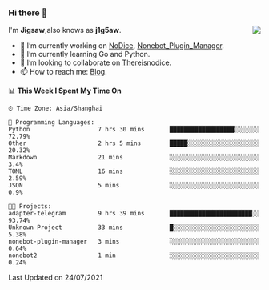 ### Hi there 👋

<a href="#">
  <img align="right" src="https://github-readme-stats.vercel.app/api?username=j1g5awi&count_private=true&show_icons=true&title_color=80070B&text_color=B3B3B3&bg_color=212121&icon_color=80070B" />
</a>

I'm **Jigsaw**,also knows as **j1g5aw**.

- 🔭 I’m currently working on [NoDice](https://github.com/thereisnodice/nodice2), [Nonebot_Plugin_Manager](https://github.com/Jigsaw111/nonebot_plugin_manager).
- 🌱 I’m currently learning Go and Python.
- 👯 I’m looking to collaborate on [Thereisnodice](https://github.com/thereisnodice).
- 📫 How to reach me: [Blog](https://blog.maddestroyer.xyz/).

<!--START_SECTION:waka-->
📊 **This Week I Spent My Time On** 

```text
⌚︎ Time Zone: Asia/Shanghai

💬 Programming Languages: 
Python                   7 hrs 30 mins       ██████████████████░░░░░░░   72.79% 
Other                    2 hrs 5 mins        █████░░░░░░░░░░░░░░░░░░░░   20.32% 
Markdown                 21 mins             ░░░░░░░░░░░░░░░░░░░░░░░░░   3.4% 
TOML                     16 mins             ░░░░░░░░░░░░░░░░░░░░░░░░░   2.59% 
JSON                     5 mins              ░░░░░░░░░░░░░░░░░░░░░░░░░   0.9%

🐱‍💻 Projects: 
adapter-telegram         9 hrs 39 mins       ███████████████████████░░   93.74% 
Unknown Project          33 mins             █░░░░░░░░░░░░░░░░░░░░░░░░   5.38% 
nonebot-plugin-manager   3 mins              ░░░░░░░░░░░░░░░░░░░░░░░░░   0.64% 
nonebot2                 1 min               ░░░░░░░░░░░░░░░░░░░░░░░░░   0.24%

```


 Last Updated on 24/07/2021
<!--END_SECTION:waka-->
